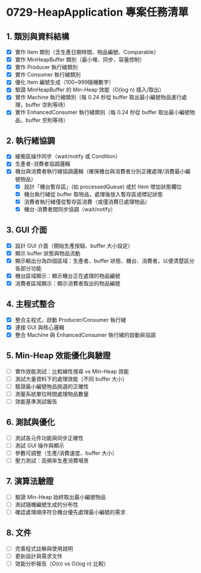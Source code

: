 # 0729-HeapApplication 專案任務清單

## 1. 類別與資料結構
- [x] 實作 Item 類別（含生產日期時間、物品編號、Comparable）
- [x] 實作 MinHeapBuffer 類別（最小堆、同步、容量控制）
- [x] 實作 Producer 執行緒類別
- [x] 實作 Consumer 執行緒類別
- [x] 優化 Item 編號生成（100~999隨機數字）
- [x] 驗證 MinHeapBuffer 的 Min-Heap 效能（O(log n) 插入/取出）
- [x] 實作 Machine 執行緒類別（每 0.24 秒從 buffer 取出最小編號物品進行處理，buffer 空則等待）
- [x] 實作 EnhancedConsumer 執行緒類別（每 0.24 秒從 buffer 取出最小編號物品，buffer 空則等待）

## 2. 執行緒協調
- [x] 緩衝區操作同步（wait/notify 或 Condition）
- [x] 生產者-消費者協調邏輯
- [x] 機台與消費者執行緒協調邏輯（確保機台與消費者分別正確處理/消費最小編號物品）
    - [x] 設計「機台暫存區」(如 processedQueue) 或於 Item 增加狀態欄位
    - [x] 機台執行緒從 buffer 取物品，處理後放入暫存區或標記狀態
    - [x] 消費者執行緒僅從暫存區消費（或僅消費已處理物品）
    - [x] 機台-消費者間同步協調（wait/notify）

## 3. GUI 介面
- [x] 設計 GUI 介面（開始生產按鈕、buffer 大小設定）
- [x] 顯示 buffer 狀態與物品流動
- [x] 顯示輸出分為四個區域：生產者、buffer 狀態、機台、消費者，以便清楚區分各部分功能
- [x] 機台區域顯示：顯示機台正在處理的物品編號
- [x] 消費者區域顯示：顯示消費者取出的物品編號

## 4. 主程式整合
- [x] 整合主程式，啟動 Producer/Consumer 執行緒
- [x] 連接 GUI 與核心邏輯
- [x] 整合 Machine 與 EnhancedConsumer 執行緒的啟動與協調

## 5. Min-Heap 效能優化與驗證
- [ ] 實作效能測試：比較線性搜尋 vs Min-Heap 效能
- [ ] 測試大量資料下的處理效能（不同 buffer 大小）
- [ ] 驗證最小編號物品挑選的正確性
- [ ] 測量系統單位時間處理物品數量
- [ ] 效能基準測試報告

## 6. 測試與優化
- [ ] 測試各元件功能與同步正確性
- [ ] 測試 GUI 操作與顯示
- [ ] 參數可調整（生產/消費速度、buffer 大小）
- [ ] 壓力測試：高頻率生產消費場景

## 7. 演算法驗證
- [ ] 驗證 Min-Heap 始終取出最小編號物品
- [ ] 測試隨機編號生成的分布性
- [ ] 確認處理順序符合機台優先處理最小編號的需求

## 8. 文件
- [ ] 完善程式註解與使用說明
- [ ] 更新設計與需求文件
- [ ] 效能分析報告（O(n) vs O(log n) 比較）
